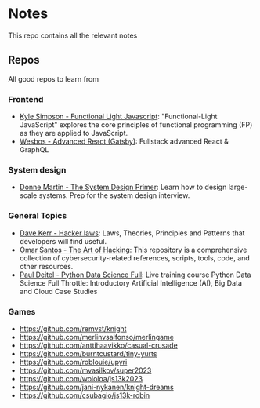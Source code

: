 # Notes

This repo contains all the relevant notes

## Repos

All good repos to learn from

### Frontend

- [Kyle Simpson - Functional Light Javascript](https://github.com/getify/Functional-Light-JS): "Functional-Light JavaScript" explores the core principles of functional programming (FP) as they are applied to JavaScript.
- [Wesbos - Advanced React (Gatsby)](https://github.com/wesbos/Advanced-React): Fullstack advanced React & GraphQL

### System design

- [Donne Martin - The System Design Primer](https://github.com/donnemartin/system-design-primer): Learn how to design large-scale systems. Prep for the system design interview.

### General Topics

- [Dave Kerr - Hacker laws](https://github.com/dwmkerr/hacker-laws): Laws, Theories, Principles and Patterns that developers will find useful.
- [Omar Santos - The Art of Hacking](https://github.com/The-Art-of-Hacking/h4cker): This repository is a comprehensive collection of cybersecurity-related references, scripts, tools, code, and other resources.
- [Paul Deitel - Python Data Science Full](https://github.com/pdeitel/PythonDataScienceFullThrottle): Live training course Python Data Science Full Throttle: Introductory Artificial Intelligence (AI), Big Data and Cloud Case Studies


### Games
- https://github.com/remvst/knight
- https://github.com/merlinvsalfonso/merlingame
- https://github.com/anttihaavikko/casual-crusade
- https://github.com/burntcustard/tiny-yurts
- https://github.com/roblouie/upyri
- https://github.com/mvasilkov/super2023
- https://github.com/wololoa/js13k2023
- https://github.com/jani-nykanen/knight-dreams
- https://github.com/csubagio/js13k-robin

